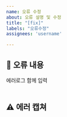 ```yaml
---
name: 오류 수정
about: 오류 설명 및 수정
title: "[fix]"
labels: "오류수정"
assignees: 'username'

---
```


## 🤔 오류 내용
에러로그 함께 입력  
<br>


## ⚠ 에러 캡쳐 

<br>
